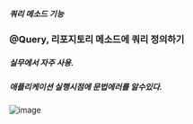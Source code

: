 ##### 쿼리 메소드 기능
### @Query, 리포지토리 메소드에 쿼리 정의하기

##### 실무에서 자주 사용.
##### 애플리케이션 실행시점에 문법에러를 알수있다.
![image](https://user-images.githubusercontent.com/40969203/107743002-71916800-6d53-11eb-9819-60b13a07bf6d.png)

